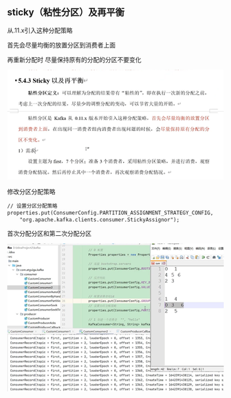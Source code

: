 sticky（粘性分区）及再平衡
---

从.11.x引入这种分配策略

首先会尽量均衡的放置分区到消费者上面

再重新分配时  尽量保持原有的分配的分区不要变化

![img_91.png](img_91.png)


修改分区分配策略

    // 设置分区分配策略
    properties.put(ConsumerConfig.PARTITION_ASSIGNMENT_STRATEGY_CONFIG,
        "org.apache.kafka.clients.consumer.StickyAssignor");


首次分配分区和第二次分配分区

![img_92.png](img_92.png)